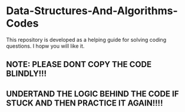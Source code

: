 # Data-Structures-And-Algorithms-Codes

This repository is developed as a helping guide for solving coding questions. I hopw you will like it.
## NOTE: PLEASE DONT COPY THE CODE BLINDLY!!!
## UNDERTAND THE LOGIC BEHIND THE CODE IF STUCK AND THEN PRACTICE IT AGAIN!!!!
